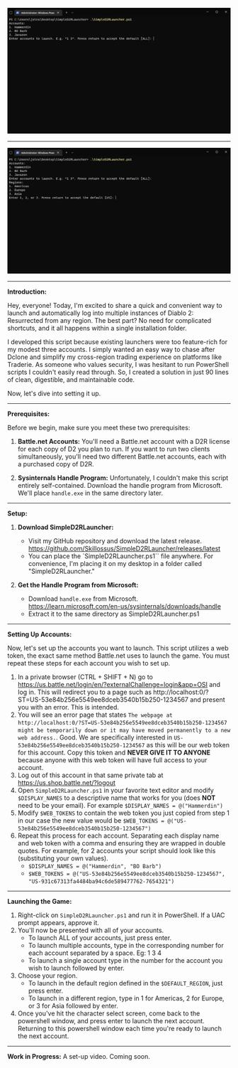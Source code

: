 ![AccountPicker](assets/AccountPicker.png?raw=true "AccountPicker")

---

![RegionPicker](assets/RegionPicker.png?raw=true "RegionPicker")

---

**Introduction:**

Hey, everyone! Today, I'm excited to share a quick and convenient way to launch and automatically log into multiple instances of Diablo 2: Resurrected from any region. The best part? No need for complicated shortcuts, and it all happens within a single installation folder.

I developed this script because existing launchers were too feature-rich for my modest three accounts. I simply wanted an easy way to chase after Dclone and simplify my cross-region trading experience on platforms like Traderie. As someone who values security, I was hesitant to run PowerShell scripts I couldn't easily read through. So, I created a solution in just 90 lines of clean, digestible, and maintainable code.

Now, let's dive into setting it up.

---

**Prerequisites:**

Before we begin, make sure you meet these two prerequisites:

1. **Battle.net Accounts:** You'll need a Battle.net account with a D2R license for each copy of D2 you plan to run. If you want to run two clients simultaneously, you'll need two different Battle.net accounts, each with a purchased copy of D2R.

2. **Sysinternals Handle Program:** Unfortunately, I couldn't make this script entirely self-contained. Download the handle program from Microsoft. We'll place `handle.exe` in the same directory later.

---

**Setup:**

1. **Download SimpleD2RLauncher:**
   - Visit my GitHub repository and download the latest release. https://github.com/Skillossus/SimpleD2RLauncher/releases/latest
   - You can place the `SimpleD2RLauncher.ps1`` file anywhere. For convenience, I'm placing it on my desktop in a folder called "SimpleD2RLauncher."

2. **Get the Handle Program from Microsoft:**
   - Download `handle.exe` from Microsoft. https://learn.microsoft.com/en-us/sysinternals/downloads/handle
   - Extract it to the same directory as SimpleD2RLauncher.ps1

---

**Setting Up Accounts:**

Now, let's set up the accounts you want to launch. This script utilizes a web token, the exact same method Battle.net uses to launch the game. You must repeat these steps for each account you wish to set up.
1. In a private browser (CTRL + SHIFT + N) go to https://us.battle.net/login/en/?externalChallenge=login&app=OSI and log in. This will redirect you to a page such as http://localhost:0/?ST=US-53e84b256e5549ee8dceb3540b15b250-1234567 and present you with an error. This is intended.
2. You will see an error page that states `The webpage at http://localhost:0/?ST=US-53e84b256e5549ee8dceb3540b15b250-1234567 might be temporarily down or it may have moved permanently to a new web address.`. Good. We are specifically interested in `US-53e84b256e5549ee8dceb3540b15b250-1234567` as this will be our web token for this account. Copy this token and **NEVER GIVE IT TO ANYONE** because anyone with this web token will have full access to your account.
3. Log out of this account in that same private tab at https://us.shop.battle.net/?logout
4. Open `SimpleD2RLauncher.ps1` in your favorite text editor and modify `$DISPLAY_NAMES` to a descriptive name that works for you (does **NOT** need to be your email). For example `$DISPLAY_NAMES = @("Hammerdin")`
5. Modify `$WEB_TOKENS` to contain the web token you just copied from step 1 in our case the new value would be `$WEB_TOKENS = @("US-53e84b256e5549ee8dceb3540b15b250-1234567")`
6. Repeat this process for each account. Separating each display name and web token with a comma and ensuring they are wrapped in double quotes. For example, for 2 accounts your script should look like this (substituting your own values).
   - `$DISPLAY_NAMES = @("Hammerdin", "BO Barb")`
   - `$WEB_TOKENS = @("US-53e84b256e5549ee8dceb3540b15b250-1234567", "US-931c67313fa4484ba94c6de589477762-7654321")`

---

**Launching the Game:**
1. Right-click on `SimpleD2RLauncher.ps1` and run it in PowerShell. If a UAC prompt appears, approve it.
2. You'll now be presented with all of your accounts.
   - To launch ALL of your accounts, just press enter.
   - To launch multiple accounts, type in the corresponding number for each account separated by a space. Eg: 1 3 4
   - To launch a single account type in the number for the account you wish to launch followed by enter.
3. Choose your region.
   - To launch in the default region defined in the `$DEFAULT_REGION`, just press enter.
   - To launch in a different region, type in 1 for Americas, 2 for Europe, or 3 for Asia followed by enter.
4. Once you've hit the character select screen, come back to the powershell window, and press enter to launch the next account. Returning to this powershell window each time you're ready to launch the next account.

---

**Work in Progress:**
A set-up video. Coming soon.